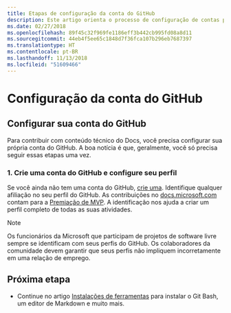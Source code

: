 ```yaml
---
title: Etapas de configuração da conta do GitHub
description: Este artigo orienta o processo de configuração de contas para o GitHub necessário para contribuir com o conteúdo do docs.microsoft.com.
ms.date: 02/27/2018
ms.openlocfilehash: 89f45c32f969fe1186eff3b442cb995fd08a8d11
ms.sourcegitcommit: 44eb4f5ee65c1848d7f36fca107b296eb7687397
ms.translationtype: HT
ms.contentlocale: pt-BR
ms.lasthandoff: 11/13/2018
ms.locfileid: "51609466"
---
```

# <a name="github-account-setup"></a>Configuração da conta do GitHub

## <a name="set-up-your-github-account"></a>Configurar sua conta do GitHub

Para contribuir com conteúdo técnico do Docs, você precisa configurar sua própria conta do GitHub. A boa notícia é que, geralmente, você só precisa seguir essas etapas uma vez.

### <a name="1-create-a-github-account-and-set-up-your-profile"></a>1. Crie uma conta do GitHub e configure seu perfil

Se você ainda não tem uma conta do GitHub, [crie uma](https://github.com/join). Identifique qualquer afiliação no seu perfil do GitHub. As contribuições no [docs.microsoft.com](https://docs.microsoft.com) contam para a [Premiação de MVP](https://mvp.microsoft.com). A identificação nos ajuda a criar um perfil completo de todas as suas atividades.

>[!NOTE]
> Os funcionários da Microsoft que participam de projetos de software livre sempre se identificam com seus perfis do GitHub. Os colaboradores da comunidade devem garantir que seus perfis não impliquem incorretamente em uma relação de emprego.

## <a name="next-step"></a>Próxima etapa

* Continue no artigo [Instalações de ferramentas](get-started-setup-tools.md) para instalar o Git Bash, um editor de Markdown e muito mais.
